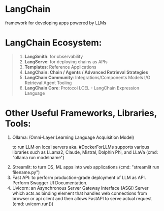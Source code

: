 # LangChain
framework for developing apps powered by LLMs

# **LangChain Ecosystem:**
 >    1. **LangSmith**: for observability
 >    2. **LangServe**: for deploying chains as APIs
 >    3. **Templates**: Reference Applications
 >    4. **LangChain: Chain / Agents / Advanced Retrieval Strategies**
 >    5. **LangChain Community**: Integrations/Components
                    Models I/O
                    Retrieval
                    Agent Tooling
 >    6. **LangChain Core**: Protocol
                    LCEL - LangChain Expression Language

# Other Useful Frameworks, Libraries, Tools:
 <ol>
  <li>Ollama: (Omni-Layer Learning Language Acquisition Model)
      <p>to run LLM on local servers aka. #DockerForLLMs supports various libraries such as LLama2, Claude, Mistral, Dolphin Phi, and LLaVa (cmd: "ollama run modelname") </p> </li>
  <li>Streamlit: to turn DS, ML apps into web applications (cmd: "streamlit run filename.py") </li>
  <li>Fast API: to perform production-grade deployment of LLM as API. Perform Swagger UI Documentation.</li>
  <li>Uvicorn: an Asynchronous Server Gateway Interface (ASGI) Server which acts as binding element that handles web connections from browser or api client and then allows FastAPI to serve actual request (cmd: uvicorn.run())  </li>
 </ol>
